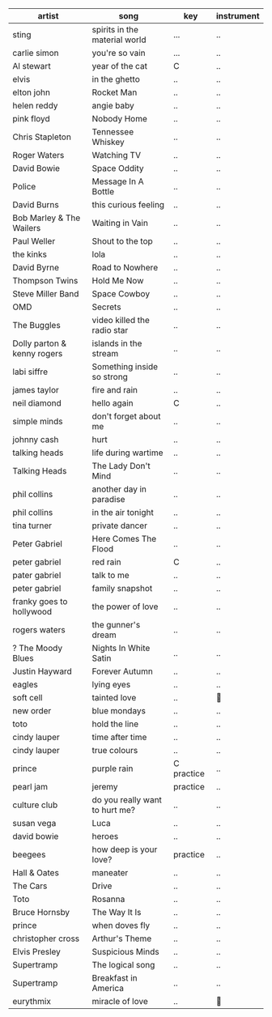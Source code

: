 | artist | song | key | instrument |
---------|------|-----|-------------
sting | spirits in the material world | ... | ..
carlie simon | you're so vain | ... | ..
Al stewart | year of the cat | C  | ..
elvis | in the ghetto | .. | ..
elton john | Rocket Man | .. | ..
helen reddy | angie baby | .. | ..
pink floyd |  Nobody Home | .. | ..
Chris Stapleton | Tennessee Whiskey | .. | ..
Roger Waters | Watching TV | .. | ..
David Bowie | Space Oddity | .. | ..
Police | Message In A Bottle | .. | ..
David Burns | this curious feeling | .. | ..
Bob Marley & The Wailers | Waiting in Vain | .. | ..
Paul Weller | Shout to the top | .. | ..
the kinks | lola | .. | ..
David Byrne | Road to Nowhere | .. | .. 
Thompson Twins | Hold Me Now | .. | ..
Steve Miller Band | Space Cowboy | .. | ..
OMD | Secrets | .. | ..
The Buggles | video killed the radio star | .. | ..
Dolly parton & kenny rogers | islands in the stream | .. | ..
labi siffre | Something inside so strong | .. | ..
james taylor | fire and rain | .. | ..
neil diamond | hello again | C  | ..
simple minds | don't forget about me | .. | ..
johnny cash | hurt | .. | ..
talking heads | life during wartime | .. | ..
Talking Heads | The Lady Don't Mind | .. | ..
phil collins | another day in paradise | .. | ..
phil collins | in the air tonight | .. | ..
tina turner | private dancer | .. | ..
Peter Gabriel | Here Comes The Flood | .. | ..
peter gabriel | red rain | C | ..
pater gabriel | talk to me | .. | ..
peter gabriel | family snapshot | .. | ..
franky goes to hollywood | the power of love | .. | ..
rogers waters | the gunner's dream | .. | ..
? The Moody Blues | Nights In White Satin | .. | ..
Justin Hayward | Forever Autumn | .. | ..
eagles | lying eyes | .. | ..
soft cell | tainted love | .. | 🎹
new order | blue mondays | .. | ..
toto | hold the line | .. | ..
cindy lauper | time after time | .. | ..
cindy lauper | true colours | .. | ..
prince | purple rain | C practice | ..
pearl jam | jeremy | practice | ..
culture club | do you really want to hurt me? | .. | ..
susan vega | Luca | .. | ..
david bowie | heroes | .. | ..
beegees | how deep is your love? | practice | ..
Hall & Oates | maneater | .. | ..
The Cars | Drive | .. | ..
Toto | Rosanna | .. | ..
Bruce Hornsby | The Way It Is | .. | ..
prince | when doves fly | .. | ..
christopher cross | Arthur's Theme | .. | ..
Elvis Presley | Suspicious Minds | .. | ..
Supertramp | The logical song |.. | ..
Supertramp | Breakfast in America | .. | ..
eurythmix | miracle of love | .. | 🎹
